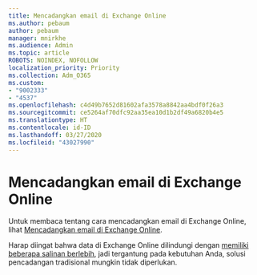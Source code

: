 ```yaml
---
title: Mencadangkan email di Exchange Online
ms.author: pebaum
author: pebaum
manager: mnirkhe
ms.audience: Admin
ms.topic: article
ROBOTS: NOINDEX, NOFOLLOW
localization_priority: Priority
ms.collection: Adm_O365
ms.custom:
- "9002333"
- "4537"
ms.openlocfilehash: c4d49b7652d81602afa3578a8842aa4bdf0f26a3
ms.sourcegitcommit: ce5264af70dfc92aa35ea10d1b2df49a6820b4e5
ms.translationtype: HT
ms.contentlocale: id-ID
ms.lasthandoff: 03/27/2020
ms.locfileid: "43027990"
---
```

# <a name="backing-up-email-in-exchange-online"></a>Mencadangkan email di Exchange Online

Untuk membaca tentang cara mencadangkan email di Exchange Online, lihat [Mencadangkan email di Exchange Online](https://docs.microsoft.com/exchange/back-up-email).

Harap diingat bahwa data di Exchange Online dilindungi dengan [memiliki beberapa salinan berlebih](https://docs.microsoft.com/office365/servicedescriptions/exchange-online-service-description/high-availability-and-business-continuity), jadi tergantung pada kebutuhan Anda, solusi pencadangan tradisional mungkin tidak diperlukan.
